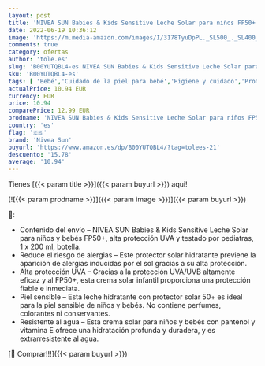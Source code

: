 ```yaml
---
layout: post
title: 'NIVEA SUN Babies & Kids Sensitive Leche Solar para niños FP50+  1 x 200 ml   protector solar infantil para piel sensible  crema solar para bebés resistente al agua'
date: 2022-06-19 10:36:12
image: 'https://m.media-amazon.com/images/I/3178TyuDpPL._SL500_._SL400_.jpg'
comments: true
category: ofertas
author: 'tole.es'
slug: 'B00YUTQBL4-es NIVEA SUN Babies & Kids Sensitive Leche Solar para niños...'
sku: 'B00YUTQBL4-es'
tags: [ 'Bebé','Cuidado de la piel para bebé','Higiene y cuidado','Protectores solares para bebé','bebés','nivea sun','🇪🇸', ]
actualPrice: 10.94 EUR
currency: EUR
price: 10.94
comparePrice: 12.99 EUR
prodname: 'NIVEA SUN Babies & Kids Sensitive Leche Solar para niños FP50+  1 x 200 ml   protector solar infantil para piel sensible  crema solar para bebés resistente al agua'
country: 'es'
flag: '🇪🇸'
brand: 'Nivea Sun'
buyurl: 'https://www.amazon.es/dp/B00YUTQBL4/?tag=tolees-21'
descuento: '15.78'
average: '10.94'
---
```


Tienes [{{< param title >}}]({{< param buyurl >}}) aqui!

[![{{< param prodname >}}]({{< param image >}})]({{< param buyurl >}})

🔎:

- Contenido del envío – NIVEA SUN Babies & Kids Sensitive Leche Solar para niños y bebés FP50+, alta protección UVA y testado por pediatras, 1 x 200 ml, botella.
- Reduce el riesgo de alergias – Este protector solar hidratante previene la aparición de alergias inducidas por el sol gracias a su alta protección.
- Alta protección UVA – Gracias a la protección UVA/UVB altamente eficaz y al FP50+, esta crema solar infantil proporciona una protección fiable e inmediata.
- Piel sensible – Esta leche hidratante con protector solar 50+ es ideal para la piel sensible de niños y bebés. No contiene perfumes, colorantes ni conservantes.
- Resistente al agua – Esta crema solar para niños y bebés con pantenol y vitamina E ofrece una hidratación profunda y duradera, y es extrarresistente al agua.

[🛒 Comprar!!!]({{< param buyurl >}})
